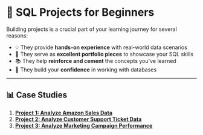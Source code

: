 # 🧠 SQL Projects for Beginners

Building projects is a crucial part of your learning journey for several reasons:

- 💡 They provide **hands-on experience** with real-world data scenarios  
- 🧱 They serve as **excellent portfolio pieces** to showcase your SQL skills  
- 📚 They help **reinforce and cement** the concepts you've learned  
- 🚀 They build your **confidence** in working with databases  

---

## 📊 Case Studies

1. [**Project 1: Analyze Amazon Sales Data**](./Project%201%20Analyze%20Amazon%20Sales%20Data)  
2. [**Project 2: Analyze Customer Support Ticket Data**](./Project%202%20Analyze%20Customer%20Support%20Ticket%20Data) 
3. [**Project 3: Analyze Marketing Campaign Performance**](./Project%203%20Analyze%20Marketing%20Campaign%20Performance)
